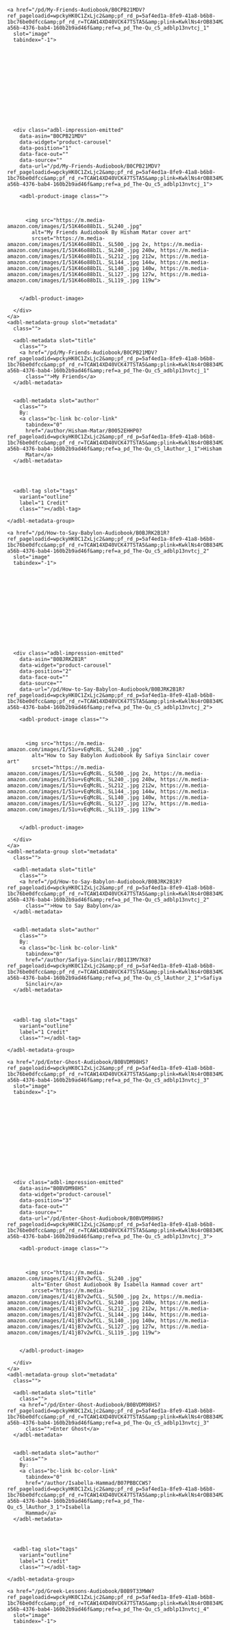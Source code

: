 









<adbl-product-grid-item style="transform: translate3d(0px, 0px, 0px);"
class="">

    <a href="/pd/My-Friends-Audiobook/B0CPB21MDV?ref_pageloadid=wpckyHK0C1ZxLjc2&amp;pf_rd_p=5af4ed1a-8fe9-41a8-b6b8-1bc76be0dfcc&amp;pf_rd_r=TCAW14XD40VCK47TSTA5&amp;plink=KwklNs4rOB834MZ0&amp;pageLoadId=RJkLVrVRtSTJrFBs&amp;creativeId=cbc73d4f-a56b-4376-bab4-160b2b9ad46f&amp;ref=a_pd_The-Qu_c5_adblp13nvtcj_1"
      slot="image"
      tabindex="-1">














      <div class="adbl-impression-emitted"
        data-asin="B0CPB21MDV"
        data-widget="product-carousel"
        data-position="1"
        data-face-out=""
        data-source=""
        data-url="/pd/My-Friends-Audiobook/B0CPB21MDV?ref_pageloadid=wpckyHK0C1ZxLjc2&amp;pf_rd_p=5af4ed1a-8fe9-41a8-b6b8-1bc76be0dfcc&amp;pf_rd_r=TCAW14XD40VCK47TSTA5&amp;plink=KwklNs4rOB834MZ0&amp;pageLoadId=RJkLVrVRtSTJrFBs&amp;creativeId=cbc73d4f-a56b-4376-bab4-160b2b9ad46f&amp;ref=a_pd_The-Qu_c5_adblp13nvtcj_1">

        <adbl-product-image class="">



          <img src="https://m.media-amazon.com/images/I/51K46o88bIL._SL240_.jpg"
            alt="My Friends Audiobook By Hisham Matar cover art"
            srcset="https://m.media-amazon.com/images/I/51K46o88bIL._SL500_.jpg 2x, https://m.media-amazon.com/images/I/51K46o88bIL._SL240_.jpg 240w, https://m.media-amazon.com/images/I/51K46o88bIL._SL212_.jpg 212w, https://m.media-amazon.com/images/I/51K46o88bIL._SL144_.jpg 144w, https://m.media-amazon.com/images/I/51K46o88bIL._SL140_.jpg 140w, https://m.media-amazon.com/images/I/51K46o88bIL._SL127_.jpg 127w, https://m.media-amazon.com/images/I/51K46o88bIL._SL119_.jpg 119w">


        </adbl-product-image>

      </div>
    </a>
    <adbl-metadata-group slot="metadata"
      class="">

      <adbl-metadata slot="title"
        class="">
        <a href="/pd/My-Friends-Audiobook/B0CPB21MDV?ref_pageloadid=wpckyHK0C1ZxLjc2&amp;pf_rd_p=5af4ed1a-8fe9-41a8-b6b8-1bc76be0dfcc&amp;pf_rd_r=TCAW14XD40VCK47TSTA5&amp;plink=KwklNs4rOB834MZ0&amp;pageLoadId=RJkLVrVRtSTJrFBs&amp;creativeId=cbc73d4f-a56b-4376-bab4-160b2b9ad46f&amp;ref=a_pd_The-Qu_c5_adblp13nvtcj_1"
          class="">My Friends</a>
      </adbl-metadata>


      <adbl-metadata slot="author"
        class="">
        By:
        <a class="bc-link bc-color-link"
          tabindex="0"
          href="/author/Hisham-Matar/B0052EHHP0?ref_pageloadid=wpckyHK0C1ZxLjc2&amp;pf_rd_p=5af4ed1a-8fe9-41a8-b6b8-1bc76be0dfcc&amp;pf_rd_r=TCAW14XD40VCK47TSTA5&amp;plink=KwklNs4rOB834MZ0&amp;pageLoadId=RJkLVrVRtSTJrFBs&amp;creativeId=cbc73d4f-a56b-4376-bab4-160b2b9ad46f&amp;ref=a_pd_The-Qu_c5_lAuthor_1_1">Hisham
          Matar</a>
      </adbl-metadata>




      <adbl-tag slot="tags"
        variant="outline"
        label="1 Credit"
        class=""></adbl-tag>

    </adbl-metadata-group>
  </adbl-product-grid-item>


















<adbl-product-grid-item style="transform: translate3d(32px, 0px, 0px);"
class="">

    <a href="/pd/How-to-Say-Babylon-Audiobook/B0BJRK2B1R?ref_pageloadid=wpckyHK0C1ZxLjc2&amp;pf_rd_p=5af4ed1a-8fe9-41a8-b6b8-1bc76be0dfcc&amp;pf_rd_r=TCAW14XD40VCK47TSTA5&amp;plink=KwklNs4rOB834MZ0&amp;pageLoadId=RJkLVrVRtSTJrFBs&amp;creativeId=cbc73d4f-a56b-4376-bab4-160b2b9ad46f&amp;ref=a_pd_The-Qu_c5_adblp13nvtcj_2"
      slot="image"
      tabindex="-1">














      <div class="adbl-impression-emitted"
        data-asin="B0BJRK2B1R"
        data-widget="product-carousel"
        data-position="2"
        data-face-out=""
        data-source=""
        data-url="/pd/How-to-Say-Babylon-Audiobook/B0BJRK2B1R?ref_pageloadid=wpckyHK0C1ZxLjc2&amp;pf_rd_p=5af4ed1a-8fe9-41a8-b6b8-1bc76be0dfcc&amp;pf_rd_r=TCAW14XD40VCK47TSTA5&amp;plink=KwklNs4rOB834MZ0&amp;pageLoadId=RJkLVrVRtSTJrFBs&amp;creativeId=cbc73d4f-a56b-4376-bab4-160b2b9ad46f&amp;ref=a_pd_The-Qu_c5_adblp13nvtcj_2">

        <adbl-product-image class="">



          <img src="https://m.media-amazon.com/images/I/51u+vEqMc8L._SL240_.jpg"
            alt="How to Say Babylon Audiobook By Safiya Sinclair cover art"
            srcset="https://m.media-amazon.com/images/I/51u+vEqMc8L._SL500_.jpg 2x, https://m.media-amazon.com/images/I/51u+vEqMc8L._SL240_.jpg 240w, https://m.media-amazon.com/images/I/51u+vEqMc8L._SL212_.jpg 212w, https://m.media-amazon.com/images/I/51u+vEqMc8L._SL144_.jpg 144w, https://m.media-amazon.com/images/I/51u+vEqMc8L._SL140_.jpg 140w, https://m.media-amazon.com/images/I/51u+vEqMc8L._SL127_.jpg 127w, https://m.media-amazon.com/images/I/51u+vEqMc8L._SL119_.jpg 119w">


        </adbl-product-image>

      </div>
    </a>
    <adbl-metadata-group slot="metadata"
      class="">

      <adbl-metadata slot="title"
        class="">
        <a href="/pd/How-to-Say-Babylon-Audiobook/B0BJRK2B1R?ref_pageloadid=wpckyHK0C1ZxLjc2&amp;pf_rd_p=5af4ed1a-8fe9-41a8-b6b8-1bc76be0dfcc&amp;pf_rd_r=TCAW14XD40VCK47TSTA5&amp;plink=KwklNs4rOB834MZ0&amp;pageLoadId=RJkLVrVRtSTJrFBs&amp;creativeId=cbc73d4f-a56b-4376-bab4-160b2b9ad46f&amp;ref=a_pd_The-Qu_c5_adblp13nvtcj_2"
          class="">How to Say Babylon</a>
      </adbl-metadata>


      <adbl-metadata slot="author"
        class="">
        By:
        <a class="bc-link bc-color-link"
          tabindex="0"
          href="/author/Safiya-Sinclair/B01I3MV7K8?ref_pageloadid=wpckyHK0C1ZxLjc2&amp;pf_rd_p=5af4ed1a-8fe9-41a8-b6b8-1bc76be0dfcc&amp;pf_rd_r=TCAW14XD40VCK47TSTA5&amp;plink=KwklNs4rOB834MZ0&amp;pageLoadId=RJkLVrVRtSTJrFBs&amp;creativeId=cbc73d4f-a56b-4376-bab4-160b2b9ad46f&amp;ref=a_pd_The-Qu_c5_lAuthor_2_1">Safiya
          Sinclair</a>
      </adbl-metadata>




      <adbl-tag slot="tags"
        variant="outline"
        label="1 Credit"
        class=""></adbl-tag>

    </adbl-metadata-group>
  </adbl-product-grid-item>


















<adbl-product-grid-item style="transform: translate3d(64px, 0px, 0px);"
class="">

    <a href="/pd/Enter-Ghost-Audiobook/B0BVDM98HS?ref_pageloadid=wpckyHK0C1ZxLjc2&amp;pf_rd_p=5af4ed1a-8fe9-41a8-b6b8-1bc76be0dfcc&amp;pf_rd_r=TCAW14XD40VCK47TSTA5&amp;plink=KwklNs4rOB834MZ0&amp;pageLoadId=RJkLVrVRtSTJrFBs&amp;creativeId=cbc73d4f-a56b-4376-bab4-160b2b9ad46f&amp;ref=a_pd_The-Qu_c5_adblp13nvtcj_3"
      slot="image"
      tabindex="-1">














      <div class="adbl-impression-emitted"
        data-asin="B0BVDM98HS"
        data-widget="product-carousel"
        data-position="3"
        data-face-out=""
        data-source=""
        data-url="/pd/Enter-Ghost-Audiobook/B0BVDM98HS?ref_pageloadid=wpckyHK0C1ZxLjc2&amp;pf_rd_p=5af4ed1a-8fe9-41a8-b6b8-1bc76be0dfcc&amp;pf_rd_r=TCAW14XD40VCK47TSTA5&amp;plink=KwklNs4rOB834MZ0&amp;pageLoadId=RJkLVrVRtSTJrFBs&amp;creativeId=cbc73d4f-a56b-4376-bab4-160b2b9ad46f&amp;ref=a_pd_The-Qu_c5_adblp13nvtcj_3">

        <adbl-product-image class="">



          <img src="https://m.media-amazon.com/images/I/41jB7v2wfCL._SL240_.jpg"
            alt="Enter Ghost Audiobook By Isabella Hammad cover art"
            srcset="https://m.media-amazon.com/images/I/41jB7v2wfCL._SL500_.jpg 2x, https://m.media-amazon.com/images/I/41jB7v2wfCL._SL240_.jpg 240w, https://m.media-amazon.com/images/I/41jB7v2wfCL._SL212_.jpg 212w, https://m.media-amazon.com/images/I/41jB7v2wfCL._SL144_.jpg 144w, https://m.media-amazon.com/images/I/41jB7v2wfCL._SL140_.jpg 140w, https://m.media-amazon.com/images/I/41jB7v2wfCL._SL127_.jpg 127w, https://m.media-amazon.com/images/I/41jB7v2wfCL._SL119_.jpg 119w">


        </adbl-product-image>

      </div>
    </a>
    <adbl-metadata-group slot="metadata"
      class="">

      <adbl-metadata slot="title"
        class="">
        <a href="/pd/Enter-Ghost-Audiobook/B0BVDM98HS?ref_pageloadid=wpckyHK0C1ZxLjc2&amp;pf_rd_p=5af4ed1a-8fe9-41a8-b6b8-1bc76be0dfcc&amp;pf_rd_r=TCAW14XD40VCK47TSTA5&amp;plink=KwklNs4rOB834MZ0&amp;pageLoadId=RJkLVrVRtSTJrFBs&amp;creativeId=cbc73d4f-a56b-4376-bab4-160b2b9ad46f&amp;ref=a_pd_The-Qu_c5_adblp13nvtcj_3"
          class="">Enter Ghost</a>
      </adbl-metadata>


      <adbl-metadata slot="author"
        class="">
        By:
        <a class="bc-link bc-color-link"
          tabindex="0"
          href="/author/Isabella-Hammad/B07PBBCCWS?ref_pageloadid=wpckyHK0C1ZxLjc2&amp;pf_rd_p=5af4ed1a-8fe9-41a8-b6b8-1bc76be0dfcc&amp;pf_rd_r=TCAW14XD40VCK47TSTA5&amp;plink=KwklNs4rOB834MZ0&amp;pageLoadId=RJkLVrVRtSTJrFBs&amp;creativeId=cbc73d4f-a56b-4376-bab4-160b2b9ad46f&amp;ref=a_pd_The-Qu_c5_lAuthor_3_1">Isabella
          Hammad</a>
      </adbl-metadata>




      <adbl-tag slot="tags"
        variant="outline"
        label="1 Credit"
        class=""></adbl-tag>

    </adbl-metadata-group>
  </adbl-product-grid-item>


















<adbl-product-grid-item style="transform: translate3d(96px, 0px, 0px);"
class="">

    <a href="/pd/Greek-Lessons-Audiobook/B0B9T33MWW?ref_pageloadid=wpckyHK0C1ZxLjc2&amp;pf_rd_p=5af4ed1a-8fe9-41a8-b6b8-1bc76be0dfcc&amp;pf_rd_r=TCAW14XD40VCK47TSTA5&amp;plink=KwklNs4rOB834MZ0&amp;pageLoadId=RJkLVrVRtSTJrFBs&amp;creativeId=cbc73d4f-a56b-4376-bab4-160b2b9ad46f&amp;ref=a_pd_The-Qu_c5_adblp13nvtcj_4"
      slot="image"
      tabindex="-1">














      <div class="adbl-impression-emitted"
        data-asin="B0B9T33MWW"
        data-widget="product-carousel"
        data-position="4"
        data-face-out=""
        data-source=""
        data-url="/pd/Greek-Lessons-Audiobook/B0B9T33MWW?ref_pageloadid=wpckyHK0C1ZxLjc2&amp;pf_rd_p=5af4ed1a-8fe9-41a8-b6b8-1bc76be0dfcc&amp;pf_rd_r=TCAW14XD40VCK47TSTA5&amp;plink=KwklNs4rOB834MZ0&amp;pageLoadId=RJkLVrVRtSTJrFBs&amp;creativeId=cbc73d4f-a56b-4376-bab4-160b2b9ad46f&amp;ref=a_pd_The-Qu_c5_adblp13nvtcj_4">

        <adbl-product-image class="">



          <img src="https://m.media-amazon.com/images/I/41fuKbWJcKL._SL240_.jpg"
            alt="Greek Lessons Audiobook By Han Kang, Deborah Smith - translator, Emily Yae Won - translator cover art"
            srcset="https://m.media-amazon.com/images/I/41fuKbWJcKL._SL500_.jpg 2x, https://m.media-amazon.com/images/I/41fuKbWJcKL._SL240_.jpg 240w, https://m.media-amazon.com/images/I/41fuKbWJcKL._SL212_.jpg 212w, https://m.media-amazon.com/images/I/41fuKbWJcKL._SL144_.jpg 144w, https://m.media-amazon.com/images/I/41fuKbWJcKL._SL140_.jpg 140w, https://m.media-amazon.com/images/I/41fuKbWJcKL._SL127_.jpg 127w, https://m.media-amazon.com/images/I/41fuKbWJcKL._SL119_.jpg 119w">


        </adbl-product-image>

      </div>
    </a>
    <adbl-metadata-group slot="metadata"
      class="">

      <adbl-metadata slot="title"
        class="">
        <a href="/pd/Greek-Lessons-Audiobook/B0B9T33MWW?ref_pageloadid=wpckyHK0C1ZxLjc2&amp;pf_rd_p=5af4ed1a-8fe9-41a8-b6b8-1bc76be0dfcc&amp;pf_rd_r=TCAW14XD40VCK47TSTA5&amp;plink=KwklNs4rOB834MZ0&amp;pageLoadId=RJkLVrVRtSTJrFBs&amp;creativeId=cbc73d4f-a56b-4376-bab4-160b2b9ad46f&amp;ref=a_pd_The-Qu_c5_adblp13nvtcj_4"
          class="">Greek Lessons</a>
      </adbl-metadata>


      <adbl-metadata slot="author"
        class="">
        By:
        <a class="bc-link bc-color-link"
          tabindex="0"
          href="/author/Han-Kang/B00JOV97C8?ref_pageloadid=wpckyHK0C1ZxLjc2&amp;pf_rd_p=5af4ed1a-8fe9-41a8-b6b8-1bc76be0dfcc&amp;pf_rd_r=TCAW14XD40VCK47TSTA5&amp;plink=KwklNs4rOB834MZ0&amp;pageLoadId=RJkLVrVRtSTJrFBs&amp;creativeId=cbc73d4f-a56b-4376-bab4-160b2b9ad46f&amp;ref=a_pd_The-Qu_c5_lAuthor_4_1">Han
          Kang</a>, and others
      </adbl-metadata>




      <adbl-tag slot="tags"
        variant="outline"
        label="1 Credit"
        class=""></adbl-tag>

    </adbl-metadata-group>
  </adbl-product-grid-item>


















<adbl-product-grid-item style="transform: translate3d(128px, 0px, 0px);"
class="">

    <a href="/pd/Blackouts-Audiobook/B0BVKWH3BX?ref_pageloadid=wpckyHK0C1ZxLjc2&amp;pf_rd_p=5af4ed1a-8fe9-41a8-b6b8-1bc76be0dfcc&amp;pf_rd_r=TCAW14XD40VCK47TSTA5&amp;plink=KwklNs4rOB834MZ0&amp;pageLoadId=RJkLVrVRtSTJrFBs&amp;creativeId=cbc73d4f-a56b-4376-bab4-160b2b9ad46f&amp;ref=a_pd_The-Qu_c5_adblp13nvtcj_5"
      slot="image"
      tabindex="-1">














      <div class="adbl-impression-emitted"
        data-asin="B0BVKWH3BX"
        data-widget="product-carousel"
        data-position="5"
        data-face-out=""
        data-source=""
        data-url="/pd/Blackouts-Audiobook/B0BVKWH3BX?ref_pageloadid=wpckyHK0C1ZxLjc2&amp;pf_rd_p=5af4ed1a-8fe9-41a8-b6b8-1bc76be0dfcc&amp;pf_rd_r=TCAW14XD40VCK47TSTA5&amp;plink=KwklNs4rOB834MZ0&amp;pageLoadId=RJkLVrVRtSTJrFBs&amp;creativeId=cbc73d4f-a56b-4376-bab4-160b2b9ad46f&amp;ref=a_pd_The-Qu_c5_adblp13nvtcj_5">

        <adbl-product-image class="">



          <img src="https://m.media-amazon.com/images/I/314LyQF9iOL._SL240_.jpg"
            alt="Blackouts Audiobook By Justin Torres cover art"
            srcset="https://m.media-amazon.com/images/I/314LyQF9iOL._SL500_.jpg 2x, https://m.media-amazon.com/images/I/314LyQF9iOL._SL240_.jpg 240w, https://m.media-amazon.com/images/I/314LyQF9iOL._SL212_.jpg 212w, https://m.media-amazon.com/images/I/314LyQF9iOL._SL144_.jpg 144w, https://m.media-amazon.com/images/I/314LyQF9iOL._SL140_.jpg 140w, https://m.media-amazon.com/images/I/314LyQF9iOL._SL127_.jpg 127w, https://m.media-amazon.com/images/I/314LyQF9iOL._SL119_.jpg 119w">


        </adbl-product-image>

      </div>
    </a>
    <adbl-metadata-group slot="metadata"
      class="">

      <adbl-metadata slot="title">
        <a href="/pd/Blackouts-Audiobook/B0BVKWH3BX?ref_pageloadid=wpckyHK0C1ZxLjc2&amp;pf_rd_p=5af4ed1a-8fe9-41a8-b6b8-1bc76be0dfcc&amp;pf_rd_r=TCAW14XD40VCK47TSTA5&amp;plink=KwklNs4rOB834MZ0&amp;pageLoadId=RJkLVrVRtSTJrFBs&amp;creativeId=cbc73d4f-a56b-4376-bab4-160b2b9ad46f&amp;ref=a_pd_The-Qu_c5_adblp13nvtcj_5"
          class="">Blackouts</a>
      </adbl-metadata>


      <adbl-metadata slot="author"
        class="">
        By:
        <a class="bc-link bc-color-link"
          tabindex="0"
          href="/author/Justin-Torres/B004SWIOXG?ref_pageloadid=wpckyHK0C1ZxLjc2&amp;pf_rd_p=5af4ed1a-8fe9-41a8-b6b8-1bc76be0dfcc&amp;pf_rd_r=TCAW14XD40VCK47TSTA5&amp;plink=KwklNs4rOB834MZ0&amp;pageLoadId=RJkLVrVRtSTJrFBs&amp;creativeId=cbc73d4f-a56b-4376-bab4-160b2b9ad46f&amp;ref=a_pd_The-Qu_c5_lAuthor_5_1">Justin
          Torres</a>
      </adbl-metadata>




      <adbl-tag slot="tags"
        variant="outline"
        label="1 Credit"
        class=""></adbl-tag>

    </adbl-metadata-group>
  </adbl-product-grid-item>


















<adbl-product-grid-item style="transform: translate3d(160px, 0px, 0px);"
class="">

    <a href="/pd/The-Best-Short-Stories-2023-Audiobook/B0BWSKNWXM?ref_pageloadid=wpckyHK0C1ZxLjc2&amp;pf_rd_p=5af4ed1a-8fe9-41a8-b6b8-1bc76be0dfcc&amp;pf_rd_r=TCAW14XD40VCK47TSTA5&amp;plink=KwklNs4rOB834MZ0&amp;pageLoadId=RJkLVrVRtSTJrFBs&amp;creativeId=cbc73d4f-a56b-4376-bab4-160b2b9ad46f&amp;ref=a_pd_The-Qu_c5_adblp13nvtcj_6"
      slot="image"
      tabindex="-1">














      <div class="adbl-impression-emitted"
        data-asin="B0BWSKNWXM"
        data-widget="product-carousel"
        data-position="6"
        data-face-out=""
        data-source=""
        data-url="/pd/The-Best-Short-Stories-2023-Audiobook/B0BWSKNWXM?ref_pageloadid=wpckyHK0C1ZxLjc2&amp;pf_rd_p=5af4ed1a-8fe9-41a8-b6b8-1bc76be0dfcc&amp;pf_rd_r=TCAW14XD40VCK47TSTA5&amp;plink=KwklNs4rOB834MZ0&amp;pageLoadId=RJkLVrVRtSTJrFBs&amp;creativeId=cbc73d4f-a56b-4376-bab4-160b2b9ad46f&amp;ref=a_pd_The-Qu_c5_adblp13nvtcj_6">

        <adbl-product-image class="">



          <img src="https://m.media-amazon.com/images/I/410ZRVGs1rL._SL240_.jpg"
            alt="The Best Short Stories 2023 Audiobook By Lauren Groff - editor, Jenny Minton Quigley - editor cover art"
            srcset="https://m.media-amazon.com/images/I/410ZRVGs1rL._SL500_.jpg 2x, https://m.media-amazon.com/images/I/410ZRVGs1rL._SL240_.jpg 240w, https://m.media-amazon.com/images/I/410ZRVGs1rL._SL212_.jpg 212w, https://m.media-amazon.com/images/I/410ZRVGs1rL._SL144_.jpg 144w, https://m.media-amazon.com/images/I/410ZRVGs1rL._SL140_.jpg 140w, https://m.media-amazon.com/images/I/410ZRVGs1rL._SL127_.jpg 127w, https://m.media-amazon.com/images/I/410ZRVGs1rL._SL119_.jpg 119w">


        </adbl-product-image>

      </div>
    </a>
    <adbl-metadata-group slot="metadata">

      <adbl-metadata slot="title"
        class="">
        <a href="/pd/The-Best-Short-Stories-2023-Audiobook/B0BWSKNWXM?ref_pageloadid=wpckyHK0C1ZxLjc2&amp;pf_rd_p=5af4ed1a-8fe9-41a8-b6b8-1bc76be0dfcc&amp;pf_rd_r=TCAW14XD40VCK47TSTA5&amp;plink=KwklNs4rOB834MZ0&amp;pageLoadId=RJkLVrVRtSTJrFBs&amp;creativeId=cbc73d4f-a56b-4376-bab4-160b2b9ad46f&amp;ref=a_pd_The-Qu_c5_adblp13nvtcj_6"
          class="">The Best Short Stories 2023</a>
      </adbl-metadata>


      <adbl-metadata slot="author"
        class="">
        By:
        <a class="bc-link
    
    
    bc-color-link"
          tabindex="0"
          href="/author/Lauren-Groff-editor/B001JS4QVG?ref_pageloadid=wpckyHK0C1ZxLjc2&amp;pf_rd_p=5af4ed1a-8fe9-41a8-b6b8-1bc76be0dfcc&amp;pf_rd_r=TCAW14XD40VCK47TSTA5&amp;plink=KwklNs4rOB834MZ0&amp;pageLoadId=RJkLVrVRtSTJrFBs&amp;creativeId=cbc73d4f-a56b-4376-bab4-160b2b9ad46f&amp;ref=a_pd_The-Qu_c5_lAuthor_6_1">Lauren
          Groff - editor</a>, and others
      </adbl-metadata>




      <adbl-tag slot="tags"
        variant="outline"
        label="1 Credit"
        class=""></adbl-tag>

    </adbl-metadata-group>
  </adbl-product-grid-item>


















  <adbl-product-grid-item style="transform: translate3d(192px, 0px, 0px);">

    <a href="/pd/Hello-Darkness-My-Old-Friend-Audiobook/B08K3KG7H8?ref_pageloadid=wpckyHK0C1ZxLjc2&amp;pf_rd_p=5af4ed1a-8fe9-41a8-b6b8-1bc76be0dfcc&amp;pf_rd_r=TCAW14XD40VCK47TSTA5&amp;plink=KwklNs4rOB834MZ0&amp;pageLoadId=RJkLVrVRtSTJrFBs&amp;creativeId=cbc73d4f-a56b-4376-bab4-160b2b9ad46f&amp;ref=a_pd_The-Qu_c5_adblp13nvtcj_7"
      slot="image"
      tabindex="-1">














      <div class="adbl-asin-impression "
        data-asin="B08K3KG7H8"
        data-widget="product-carousel"
        data-position="7"
        data-face-out=""
        data-source=""
        data-url="/pd/Hello-Darkness-My-Old-Friend-Audiobook/B08K3KG7H8?ref_pageloadid=wpckyHK0C1ZxLjc2&amp;pf_rd_p=5af4ed1a-8fe9-41a8-b6b8-1bc76be0dfcc&amp;pf_rd_r=TCAW14XD40VCK47TSTA5&amp;plink=KwklNs4rOB834MZ0&amp;pageLoadId=RJkLVrVRtSTJrFBs&amp;creativeId=cbc73d4f-a56b-4376-bab4-160b2b9ad46f&amp;ref=a_pd_The-Qu_c5_adblp13nvtcj_7">

        <adbl-product-image>



          <img src="https://m.media-amazon.com/images/I/51G4S-nmfjL._SL240_.jpg"
            alt="Hello Darkness, My Old Friend Audiobook By Sanford D. Greenberg, Art Garfunkel - introduction cover art"
            srcset="https://m.media-amazon.com/images/I/51G4S-nmfjL._SL500_.jpg 2x, https://m.media-amazon.com/images/I/51G4S-nmfjL._SL240_.jpg 240w, https://m.media-amazon.com/images/I/51G4S-nmfjL._SL212_.jpg 212w, https://m.media-amazon.com/images/I/51G4S-nmfjL._SL144_.jpg 144w, https://m.media-amazon.com/images/I/51G4S-nmfjL._SL140_.jpg 140w, https://m.media-amazon.com/images/I/51G4S-nmfjL._SL127_.jpg 127w, https://m.media-amazon.com/images/I/51G4S-nmfjL._SL119_.jpg 119w">


        </adbl-product-image>

      </div>
    </a>
    <adbl-metadata-group slot="metadata">

      <adbl-metadata slot="title">
        <a
          href="/pd/Hello-Darkness-My-Old-Friend-Audiobook/B08K3KG7H8?ref_pageloadid=wpckyHK0C1ZxLjc2&amp;pf_rd_p=5af4ed1a-8fe9-41a8-b6b8-1bc76be0dfcc&amp;pf_rd_r=TCAW14XD40VCK47TSTA5&amp;plink=KwklNs4rOB834MZ0&amp;pageLoadId=RJkLVrVRtSTJrFBs&amp;creativeId=cbc73d4f-a56b-4376-bab4-160b2b9ad46f&amp;ref=a_pd_The-Qu_c5_adblp13nvtcj_7">Hello
          Darkness, My Old Friend</a>
      </adbl-metadata>


      <adbl-metadata slot="author">
        By:
        <a class="bc-link
    
    
    bc-color-link"
          tabindex="0"
          href="/author/Sanford-D-Greenberg/B0848N7VQP?ref_pageloadid=wpckyHK0C1ZxLjc2&amp;pf_rd_p=5af4ed1a-8fe9-41a8-b6b8-1bc76be0dfcc&amp;pf_rd_r=TCAW14XD40VCK47TSTA5&amp;plink=KwklNs4rOB834MZ0&amp;pageLoadId=RJkLVrVRtSTJrFBs&amp;creativeId=cbc73d4f-a56b-4376-bab4-160b2b9ad46f&amp;ref=a_pd_The-Qu_c5_lAuthor_7_1">Sanford
          D. Greenberg</a>, and others
      </adbl-metadata>




      <adbl-tag slot="tags"
        variant="outline"
        label="1 Credit"></adbl-tag>

    </adbl-metadata-group>
  </adbl-product-grid-item>


















  <adbl-product-grid-item style="transform: translate3d(224px, 0px, 0px);">

    <a href="/pd/The-Best-American-Short-Stories-2023-Audiobook/B0BT3TGCTT?ref_pageloadid=wpckyHK0C1ZxLjc2&amp;pf_rd_p=5af4ed1a-8fe9-41a8-b6b8-1bc76be0dfcc&amp;pf_rd_r=TCAW14XD40VCK47TSTA5&amp;plink=KwklNs4rOB834MZ0&amp;pageLoadId=RJkLVrVRtSTJrFBs&amp;creativeId=cbc73d4f-a56b-4376-bab4-160b2b9ad46f&amp;ref=a_pd_The-Qu_c5_adblp13nvtcj_8"
      slot="image"
      tabindex="-1">














      <div class="adbl-asin-impression "
        data-asin="B0BT3TGCTT"
        data-widget="product-carousel"
        data-position="8"
        data-face-out=""
        data-source=""
        data-url="/pd/The-Best-American-Short-Stories-2023-Audiobook/B0BT3TGCTT?ref_pageloadid=wpckyHK0C1ZxLjc2&amp;pf_rd_p=5af4ed1a-8fe9-41a8-b6b8-1bc76be0dfcc&amp;pf_rd_r=TCAW14XD40VCK47TSTA5&amp;plink=KwklNs4rOB834MZ0&amp;pageLoadId=RJkLVrVRtSTJrFBs&amp;creativeId=cbc73d4f-a56b-4376-bab4-160b2b9ad46f&amp;ref=a_pd_The-Qu_c5_adblp13nvtcj_8">

        <adbl-product-image>



          <img src="https://m.media-amazon.com/images/I/51Uz+Cw54cL._SL240_.jpg"
            alt="The Best American Short Stories 2023 Audiobook By Min Jin Lee, Heidi Pitlor cover art"
            srcset="https://m.media-amazon.com/images/I/51Uz+Cw54cL._SL500_.jpg 2x, https://m.media-amazon.com/images/I/51Uz+Cw54cL._SL240_.jpg 240w, https://m.media-amazon.com/images/I/51Uz+Cw54cL._SL212_.jpg 212w, https://m.media-amazon.com/images/I/51Uz+Cw54cL._SL144_.jpg 144w, https://m.media-amazon.com/images/I/51Uz+Cw54cL._SL140_.jpg 140w, https://m.media-amazon.com/images/I/51Uz+Cw54cL._SL127_.jpg 127w, https://m.media-amazon.com/images/I/51Uz+Cw54cL._SL119_.jpg 119w">


        </adbl-product-image>

      </div>
    </a>
    <adbl-metadata-group slot="metadata">

      <adbl-metadata slot="title">
        <a
          href="/pd/The-Best-American-Short-Stories-2023-Audiobook/B0BT3TGCTT?ref_pageloadid=wpckyHK0C1ZxLjc2&amp;pf_rd_p=5af4ed1a-8fe9-41a8-b6b8-1bc76be0dfcc&amp;pf_rd_r=TCAW14XD40VCK47TSTA5&amp;plink=KwklNs4rOB834MZ0&amp;pageLoadId=RJkLVrVRtSTJrFBs&amp;creativeId=cbc73d4f-a56b-4376-bab4-160b2b9ad46f&amp;ref=a_pd_The-Qu_c5_adblp13nvtcj_8">The
          Best American Short Stories 2023</a>
      </adbl-metadata>


      <adbl-metadata slot="author">
        By:
        <a class="bc-link
    
    
    bc-color-link"
          tabindex="0"
          href="/author/Min-Jin-Lee/B001IGO32G?ref_pageloadid=wpckyHK0C1ZxLjc2&amp;pf_rd_p=5af4ed1a-8fe9-41a8-b6b8-1bc76be0dfcc&amp;pf_rd_r=TCAW14XD40VCK47TSTA5&amp;plink=KwklNs4rOB834MZ0&amp;pageLoadId=RJkLVrVRtSTJrFBs&amp;creativeId=cbc73d4f-a56b-4376-bab4-160b2b9ad46f&amp;ref=a_pd_The-Qu_c5_lAuthor_8_1">Min
          Jin Lee</a>, and others
      </adbl-metadata>




      <adbl-tag slot="tags"
        variant="outline"
        label="1 Credit"></adbl-tag>

    </adbl-metadata-group>
  </adbl-product-grid-item>


















  <adbl-product-grid-item style="transform: translate3d(256px, 0px, 0px);">

    <a href="/pd/The-Best-American-Essays-2024-Audiobook/B0CT5Z6DCD?ref_pageloadid=wpckyHK0C1ZxLjc2&amp;pf_rd_p=5af4ed1a-8fe9-41a8-b6b8-1bc76be0dfcc&amp;pf_rd_r=TCAW14XD40VCK47TSTA5&amp;plink=KwklNs4rOB834MZ0&amp;pageLoadId=RJkLVrVRtSTJrFBs&amp;creativeId=cbc73d4f-a56b-4376-bab4-160b2b9ad46f&amp;ref=a_pd_The-Qu_c5_adblp13nvtcj_9"
      slot="image"
      tabindex="-1">














      <div class="adbl-asin-impression "
        data-asin="B0CT5Z6DCD"
        data-widget="product-carousel"
        data-position="9"
        data-face-out=""
        data-source=""
        data-url="/pd/The-Best-American-Essays-2024-Audiobook/B0CT5Z6DCD?ref_pageloadid=wpckyHK0C1ZxLjc2&amp;pf_rd_p=5af4ed1a-8fe9-41a8-b6b8-1bc76be0dfcc&amp;pf_rd_r=TCAW14XD40VCK47TSTA5&amp;plink=KwklNs4rOB834MZ0&amp;pageLoadId=RJkLVrVRtSTJrFBs&amp;creativeId=cbc73d4f-a56b-4376-bab4-160b2b9ad46f&amp;ref=a_pd_The-Qu_c5_adblp13nvtcj_9">

        <adbl-product-image>



          <img src="https://m.media-amazon.com/images/I/515R0OVTGIL._SL240_.jpg"
            alt="The Best American Essays 2024 Audiobook By Wesley Morris, Kim Dana Kupperman cover art"
            srcset="https://m.media-amazon.com/images/I/515R0OVTGIL._SL500_.jpg 2x, https://m.media-amazon.com/images/I/515R0OVTGIL._SL240_.jpg 240w, https://m.media-amazon.com/images/I/515R0OVTGIL._SL212_.jpg 212w, https://m.media-amazon.com/images/I/515R0OVTGIL._SL144_.jpg 144w, https://m.media-amazon.com/images/I/515R0OVTGIL._SL140_.jpg 140w, https://m.media-amazon.com/images/I/515R0OVTGIL._SL127_.jpg 127w, https://m.media-amazon.com/images/I/515R0OVTGIL._SL119_.jpg 119w">


        </adbl-product-image>

      </div>
    </a>
    <adbl-metadata-group slot="metadata">

      <adbl-metadata slot="title">
        <a
          href="/pd/The-Best-American-Essays-2024-Audiobook/B0CT5Z6DCD?ref_pageloadid=wpckyHK0C1ZxLjc2&amp;pf_rd_p=5af4ed1a-8fe9-41a8-b6b8-1bc76be0dfcc&amp;pf_rd_r=TCAW14XD40VCK47TSTA5&amp;plink=KwklNs4rOB834MZ0&amp;pageLoadId=RJkLVrVRtSTJrFBs&amp;creativeId=cbc73d4f-a56b-4376-bab4-160b2b9ad46f&amp;ref=a_pd_The-Qu_c5_adblp13nvtcj_9">The
          Best American Essays 2024</a>
      </adbl-metadata>


      <adbl-metadata slot="author">
        By:
        <a class="bc-link
    
    
    bc-color-link"
          tabindex="0"
          href="/search?searchAuthor=Wesley+Morris&amp;ref_pageloadid=wpckyHK0C1ZxLjc2&amp;pf_rd_p=5af4ed1a-8fe9-41a8-b6b8-1bc76be0dfcc&amp;pf_rd_r=TCAW14XD40VCK47TSTA5&amp;plink=KwklNs4rOB834MZ0&amp;pageLoadId=RJkLVrVRtSTJrFBs&amp;creativeId=cbc73d4f-a56b-4376-bab4-160b2b9ad46f&amp;ref=a_pd_The-Qu_c5_lAuthor_9_1">Wesley
          Morris</a>, and others
      </adbl-metadata>




      <adbl-tag slot="tags"
        variant="outline"
        label="1 Credit"></adbl-tag>

    </adbl-metadata-group>
  </adbl-product-grid-item>


















  <adbl-product-grid-item style="transform: translate3d(288px, 0px, 0px);">

    <a href="/pd/Open-City-Audiobook/0593215826?ref_pageloadid=wpckyHK0C1ZxLjc2&amp;pf_rd_p=5af4ed1a-8fe9-41a8-b6b8-1bc76be0dfcc&amp;pf_rd_r=TCAW14XD40VCK47TSTA5&amp;plink=KwklNs4rOB834MZ0&amp;pageLoadId=RJkLVrVRtSTJrFBs&amp;creativeId=cbc73d4f-a56b-4376-bab4-160b2b9ad46f&amp;ref=a_pd_The-Qu_c5_adblp13nvtcj_10"
      slot="image"
      tabindex="-1">














      <div class="adbl-asin-impression "
        data-asin="0593215826"
        data-widget="product-carousel"
        data-position="10"
        data-face-out=""
        data-source=""
        data-url="/pd/Open-City-Audiobook/0593215826?ref_pageloadid=wpckyHK0C1ZxLjc2&amp;pf_rd_p=5af4ed1a-8fe9-41a8-b6b8-1bc76be0dfcc&amp;pf_rd_r=TCAW14XD40VCK47TSTA5&amp;plink=KwklNs4rOB834MZ0&amp;pageLoadId=RJkLVrVRtSTJrFBs&amp;creativeId=cbc73d4f-a56b-4376-bab4-160b2b9ad46f&amp;ref=a_pd_The-Qu_c5_adblp13nvtcj_10">

        <adbl-product-image>



          <img src="https://m.media-amazon.com/images/I/41ZvX+i6VSL._SL240_.jpg"
            alt="Open City Audiobook By Teju Cole cover art"
            srcset="https://m.media-amazon.com/images/I/41ZvX+i6VSL._SL500_.jpg 2x, https://m.media-amazon.com/images/I/41ZvX+i6VSL._SL240_.jpg 240w, https://m.media-amazon.com/images/I/41ZvX+i6VSL._SL212_.jpg 212w, https://m.media-amazon.com/images/I/41ZvX+i6VSL._SL144_.jpg 144w, https://m.media-amazon.com/images/I/41ZvX+i6VSL._SL140_.jpg 140w, https://m.media-amazon.com/images/I/41ZvX+i6VSL._SL127_.jpg 127w, https://m.media-amazon.com/images/I/41ZvX+i6VSL._SL119_.jpg 119w">


        </adbl-product-image>

      </div>
    </a>
    <adbl-metadata-group slot="metadata">

      <adbl-metadata slot="title">
        <a
          href="/pd/Open-City-Audiobook/0593215826?ref_pageloadid=wpckyHK0C1ZxLjc2&amp;pf_rd_p=5af4ed1a-8fe9-41a8-b6b8-1bc76be0dfcc&amp;pf_rd_r=TCAW14XD40VCK47TSTA5&amp;plink=KwklNs4rOB834MZ0&amp;pageLoadId=RJkLVrVRtSTJrFBs&amp;creativeId=cbc73d4f-a56b-4376-bab4-160b2b9ad46f&amp;ref=a_pd_The-Qu_c5_adblp13nvtcj_10">Open
          City</a>
      </adbl-metadata>


      <adbl-metadata slot="author">
        By:
        <a class="bc-link
    
    
    bc-color-link"
          tabindex="0"
          href="/author/Teju-Cole/B004VIHKQO?ref_pageloadid=wpckyHK0C1ZxLjc2&amp;pf_rd_p=5af4ed1a-8fe9-41a8-b6b8-1bc76be0dfcc&amp;pf_rd_r=TCAW14XD40VCK47TSTA5&amp;plink=KwklNs4rOB834MZ0&amp;pageLoadId=RJkLVrVRtSTJrFBs&amp;creativeId=cbc73d4f-a56b-4376-bab4-160b2b9ad46f&amp;ref=a_pd_The-Qu_c5_lAuthor_10_1">Teju
          Cole</a>
      </adbl-metadata>




      <adbl-tag slot="tags"
        variant="outline"
        label="1 Credit"></adbl-tag>

    </adbl-metadata-group>
  </adbl-product-grid-item>


















  <adbl-product-grid-item style="transform: translate3d(320px, 0px, 0px);">

    <a href="/pd/Secret-Daughter-Audiobook/1666118044?ref_pageloadid=wpckyHK0C1ZxLjc2&amp;pf_rd_p=5af4ed1a-8fe9-41a8-b6b8-1bc76be0dfcc&amp;pf_rd_r=TCAW14XD40VCK47TSTA5&amp;plink=KwklNs4rOB834MZ0&amp;pageLoadId=RJkLVrVRtSTJrFBs&amp;creativeId=cbc73d4f-a56b-4376-bab4-160b2b9ad46f&amp;ref=a_pd_The-Qu_c5_adblp13nvtcj_11"
      slot="image"
      tabindex="-1">














      <div class="adbl-asin-impression "
        data-asin="1666118044"
        data-widget="product-carousel"
        data-position="11"
        data-face-out=""
        data-source=""
        data-url="/pd/Secret-Daughter-Audiobook/1666118044?ref_pageloadid=wpckyHK0C1ZxLjc2&amp;pf_rd_p=5af4ed1a-8fe9-41a8-b6b8-1bc76be0dfcc&amp;pf_rd_r=TCAW14XD40VCK47TSTA5&amp;plink=KwklNs4rOB834MZ0&amp;pageLoadId=RJkLVrVRtSTJrFBs&amp;creativeId=cbc73d4f-a56b-4376-bab4-160b2b9ad46f&amp;ref=a_pd_The-Qu_c5_adblp13nvtcj_11">

        <adbl-product-image>



          <img src="https://m.media-amazon.com/images/I/51K4UtFN9ZS._SL240_.jpg"
            alt="Secret Daughter Audiobook By June Cross cover art"
            srcset="https://m.media-amazon.com/images/I/51K4UtFN9ZS._SL500_.jpg 2x, https://m.media-amazon.com/images/I/51K4UtFN9ZS._SL240_.jpg 240w, https://m.media-amazon.com/images/I/51K4UtFN9ZS._SL212_.jpg 212w, https://m.media-amazon.com/images/I/51K4UtFN9ZS._SL144_.jpg 144w, https://m.media-amazon.com/images/I/51K4UtFN9ZS._SL140_.jpg 140w, https://m.media-amazon.com/images/I/51K4UtFN9ZS._SL127_.jpg 127w, https://m.media-amazon.com/images/I/51K4UtFN9ZS._SL119_.jpg 119w">


        </adbl-product-image>

      </div>
    </a>
    <adbl-metadata-group slot="metadata">

      <adbl-metadata slot="title">
        <a
          href="/pd/Secret-Daughter-Audiobook/1666118044?ref_pageloadid=wpckyHK0C1ZxLjc2&amp;pf_rd_p=5af4ed1a-8fe9-41a8-b6b8-1bc76be0dfcc&amp;pf_rd_r=TCAW14XD40VCK47TSTA5&amp;plink=KwklNs4rOB834MZ0&amp;pageLoadId=RJkLVrVRtSTJrFBs&amp;creativeId=cbc73d4f-a56b-4376-bab4-160b2b9ad46f&amp;ref=a_pd_The-Qu_c5_adblp13nvtcj_11">Secret
          Daughter</a>
      </adbl-metadata>


      <adbl-metadata slot="author">
        By:
        <a class="bc-link
    
    
    bc-color-link"
          tabindex="0"
          href="/author/June-Cross/B001ITX7XO?ref_pageloadid=wpckyHK0C1ZxLjc2&amp;pf_rd_p=5af4ed1a-8fe9-41a8-b6b8-1bc76be0dfcc&amp;pf_rd_r=TCAW14XD40VCK47TSTA5&amp;plink=KwklNs4rOB834MZ0&amp;pageLoadId=RJkLVrVRtSTJrFBs&amp;creativeId=cbc73d4f-a56b-4376-bab4-160b2b9ad46f&amp;ref=a_pd_The-Qu_c5_lAuthor_11_1">June
          Cross</a>
      </adbl-metadata>




      <adbl-tag slot="tags"
        variant="outline"
        label="1 Credit"></adbl-tag>

    </adbl-metadata-group>
  </adbl-product-grid-item>


















  <adbl-product-grid-item style="transform: translate3d(352px, 0px, 0px);">

    <a href="/pd/A-Cage-Went-in-Search-of-a-Bird-Audiobook/B0D48632BC?ref_pageloadid=wpckyHK0C1ZxLjc2&amp;pf_rd_p=5af4ed1a-8fe9-41a8-b6b8-1bc76be0dfcc&amp;pf_rd_r=TCAW14XD40VCK47TSTA5&amp;plink=KwklNs4rOB834MZ0&amp;pageLoadId=RJkLVrVRtSTJrFBs&amp;creativeId=cbc73d4f-a56b-4376-bab4-160b2b9ad46f&amp;ref=a_pd_The-Qu_c5_adblp13nvtcj_12"
      slot="image"
      tabindex="-1">














      <div class="adbl-asin-impression "
        data-asin="B0D48632BC"
        data-widget="product-carousel"
        data-position="12"
        data-face-out=""
        data-source=""
        data-url="/pd/A-Cage-Went-in-Search-of-a-Bird-Audiobook/B0D48632BC?ref_pageloadid=wpckyHK0C1ZxLjc2&amp;pf_rd_p=5af4ed1a-8fe9-41a8-b6b8-1bc76be0dfcc&amp;pf_rd_r=TCAW14XD40VCK47TSTA5&amp;plink=KwklNs4rOB834MZ0&amp;pageLoadId=RJkLVrVRtSTJrFBs&amp;creativeId=cbc73d4f-a56b-4376-bab4-160b2b9ad46f&amp;ref=a_pd_The-Qu_c5_adblp13nvtcj_12">

        <adbl-product-image>



          <img src="https://m.media-amazon.com/images/I/41I2RIPV6kL._SL240_.jpg"
            alt="A Cage Went in Search of a Bird Audiobook By Tommy Orange - contributor, Ali Smith - contributor, Naomi Alderman - contributor, Elif Batuman - contributor, Helen Oyeyemi - contributor, Keith Ridgway - contributor, Yiyun Li - contributor, Charlie Kaufman - contributor, Leone Ross - contributor, Joshua Cohen - contributor cover art"
            srcset="https://m.media-amazon.com/images/I/41I2RIPV6kL._SL500_.jpg 2x, https://m.media-amazon.com/images/I/41I2RIPV6kL._SL240_.jpg 240w, https://m.media-amazon.com/images/I/41I2RIPV6kL._SL212_.jpg 212w, https://m.media-amazon.com/images/I/41I2RIPV6kL._SL144_.jpg 144w, https://m.media-amazon.com/images/I/41I2RIPV6kL._SL140_.jpg 140w, https://m.media-amazon.com/images/I/41I2RIPV6kL._SL127_.jpg 127w, https://m.media-amazon.com/images/I/41I2RIPV6kL._SL119_.jpg 119w">


        </adbl-product-image>

      </div>
    </a>
    <adbl-metadata-group slot="metadata">

      <adbl-metadata slot="title">
        <a
          href="/pd/A-Cage-Went-in-Search-of-a-Bird-Audiobook/B0D48632BC?ref_pageloadid=wpckyHK0C1ZxLjc2&amp;pf_rd_p=5af4ed1a-8fe9-41a8-b6b8-1bc76be0dfcc&amp;pf_rd_r=TCAW14XD40VCK47TSTA5&amp;plink=KwklNs4rOB834MZ0&amp;pageLoadId=RJkLVrVRtSTJrFBs&amp;creativeId=cbc73d4f-a56b-4376-bab4-160b2b9ad46f&amp;ref=a_pd_The-Qu_c5_adblp13nvtcj_12">A
          Cage Went in Search of a Bird</a>
      </adbl-metadata>


      <adbl-metadata slot="author">
        By:
        <a class="bc-link
    
    
    bc-color-link"
          tabindex="0"
          href="/author/Tommy-Orange-contributor/B077TXLDMQ?ref_pageloadid=wpckyHK0C1ZxLjc2&amp;pf_rd_p=5af4ed1a-8fe9-41a8-b6b8-1bc76be0dfcc&amp;pf_rd_r=TCAW14XD40VCK47TSTA5&amp;plink=KwklNs4rOB834MZ0&amp;pageLoadId=RJkLVrVRtSTJrFBs&amp;creativeId=cbc73d4f-a56b-4376-bab4-160b2b9ad46f&amp;ref=a_pd_The-Qu_c5_lAuthor_12_1">Tommy
          Orange - contributor</a>, and others
      </adbl-metadata>




      <adbl-tag slot="tags"
        variant="outline"
        label="1 Credit"></adbl-tag>

    </adbl-metadata-group>
  </adbl-product-grid-item>


















  <adbl-product-grid-item style="transform: translate3d(384px, 0px, 0px);">

    <a href="/pd/Little-Gods-Audiobook/0062988344?ref_pageloadid=wpckyHK0C1ZxLjc2&amp;pf_rd_p=5af4ed1a-8fe9-41a8-b6b8-1bc76be0dfcc&amp;pf_rd_r=TCAW14XD40VCK47TSTA5&amp;plink=KwklNs4rOB834MZ0&amp;pageLoadId=RJkLVrVRtSTJrFBs&amp;creativeId=cbc73d4f-a56b-4376-bab4-160b2b9ad46f&amp;ref=a_pd_The-Qu_c5_adblp13nvtcj_13"
      slot="image"
      tabindex="-1">














      <div class="adbl-asin-impression "
        data-asin="0062988344"
        data-widget="product-carousel"
        data-position="13"
        data-face-out=""
        data-source=""
        data-url="/pd/Little-Gods-Audiobook/0062988344?ref_pageloadid=wpckyHK0C1ZxLjc2&amp;pf_rd_p=5af4ed1a-8fe9-41a8-b6b8-1bc76be0dfcc&amp;pf_rd_r=TCAW14XD40VCK47TSTA5&amp;plink=KwklNs4rOB834MZ0&amp;pageLoadId=RJkLVrVRtSTJrFBs&amp;creativeId=cbc73d4f-a56b-4376-bab4-160b2b9ad46f&amp;ref=a_pd_The-Qu_c5_adblp13nvtcj_13">

        <adbl-product-image>



          <img src="https://m.media-amazon.com/images/I/61DVTtFsmbL._SL240_.jpg"
            alt="Little Gods Audiobook By Meng Jin cover art"
            srcset="https://m.media-amazon.com/images/I/61DVTtFsmbL._SL500_.jpg 2x, https://m.media-amazon.com/images/I/61DVTtFsmbL._SL240_.jpg 240w, https://m.media-amazon.com/images/I/61DVTtFsmbL._SL212_.jpg 212w, https://m.media-amazon.com/images/I/61DVTtFsmbL._SL144_.jpg 144w, https://m.media-amazon.com/images/I/61DVTtFsmbL._SL140_.jpg 140w, https://m.media-amazon.com/images/I/61DVTtFsmbL._SL127_.jpg 127w, https://m.media-amazon.com/images/I/61DVTtFsmbL._SL119_.jpg 119w">


        </adbl-product-image>

      </div>
    </a>
    <adbl-metadata-group slot="metadata">

      <adbl-metadata slot="title">
        <a
          href="/pd/Little-Gods-Audiobook/0062988344?ref_pageloadid=wpckyHK0C1ZxLjc2&amp;pf_rd_p=5af4ed1a-8fe9-41a8-b6b8-1bc76be0dfcc&amp;pf_rd_r=TCAW14XD40VCK47TSTA5&amp;plink=KwklNs4rOB834MZ0&amp;pageLoadId=RJkLVrVRtSTJrFBs&amp;creativeId=cbc73d4f-a56b-4376-bab4-160b2b9ad46f&amp;ref=a_pd_The-Qu_c5_adblp13nvtcj_13">Little
          Gods</a>
      </adbl-metadata>


      <adbl-metadata slot="author">
        By:
        <a class="bc-link
    
    
    bc-color-link"
          tabindex="0"
          href="/author/Meng-Jin/B081NX3JVS?ref_pageloadid=wpckyHK0C1ZxLjc2&amp;pf_rd_p=5af4ed1a-8fe9-41a8-b6b8-1bc76be0dfcc&amp;pf_rd_r=TCAW14XD40VCK47TSTA5&amp;plink=KwklNs4rOB834MZ0&amp;pageLoadId=RJkLVrVRtSTJrFBs&amp;creativeId=cbc73d4f-a56b-4376-bab4-160b2b9ad46f&amp;ref=a_pd_The-Qu_c5_lAuthor_13_1">Meng
          Jin</a>
      </adbl-metadata>




      <adbl-tag slot="tags"
        variant="outline"
        label="1 Credit"></adbl-tag>

    </adbl-metadata-group>
  </adbl-product-grid-item>


















  <adbl-product-grid-item style="transform: translate3d(416px, 0px, 0px);">

    <a href="/pd/King-of-the-Armadillos-Audiobook/B0BFFMK4WG?ref_pageloadid=wpckyHK0C1ZxLjc2&amp;pf_rd_p=5af4ed1a-8fe9-41a8-b6b8-1bc76be0dfcc&amp;pf_rd_r=TCAW14XD40VCK47TSTA5&amp;plink=KwklNs4rOB834MZ0&amp;pageLoadId=RJkLVrVRtSTJrFBs&amp;creativeId=cbc73d4f-a56b-4376-bab4-160b2b9ad46f&amp;ref=a_pd_The-Qu_c5_adblp13nvtcj_14"
      slot="image"
      tabindex="-1">














      <div class="adbl-asin-impression "
        data-asin="B0BFFMK4WG"
        data-widget="product-carousel"
        data-position="14"
        data-face-out=""
        data-source=""
        data-url="/pd/King-of-the-Armadillos-Audiobook/B0BFFMK4WG?ref_pageloadid=wpckyHK0C1ZxLjc2&amp;pf_rd_p=5af4ed1a-8fe9-41a8-b6b8-1bc76be0dfcc&amp;pf_rd_r=TCAW14XD40VCK47TSTA5&amp;plink=KwklNs4rOB834MZ0&amp;pageLoadId=RJkLVrVRtSTJrFBs&amp;creativeId=cbc73d4f-a56b-4376-bab4-160b2b9ad46f&amp;ref=a_pd_The-Qu_c5_adblp13nvtcj_14">

        <adbl-product-image>



          <img src="https://m.media-amazon.com/images/I/51Mhf8ISqtL._SL240_.jpg"
            alt="King of the Armadillos Audiobook By Wendy Chin-Tanner cover art"
            srcset="https://m.media-amazon.com/images/I/51Mhf8ISqtL._SL500_.jpg 2x, https://m.media-amazon.com/images/I/51Mhf8ISqtL._SL240_.jpg 240w, https://m.media-amazon.com/images/I/51Mhf8ISqtL._SL212_.jpg 212w, https://m.media-amazon.com/images/I/51Mhf8ISqtL._SL144_.jpg 144w, https://m.media-amazon.com/images/I/51Mhf8ISqtL._SL140_.jpg 140w, https://m.media-amazon.com/images/I/51Mhf8ISqtL._SL127_.jpg 127w, https://m.media-amazon.com/images/I/51Mhf8ISqtL._SL119_.jpg 119w">


        </adbl-product-image>

      </div>
    </a>
    <adbl-metadata-group slot="metadata">

      <adbl-metadata slot="title">
        <a
          href="/pd/King-of-the-Armadillos-Audiobook/B0BFFMK4WG?ref_pageloadid=wpckyHK0C1ZxLjc2&amp;pf_rd_p=5af4ed1a-8fe9-41a8-b6b8-1bc76be0dfcc&amp;pf_rd_r=TCAW14XD40VCK47TSTA5&amp;plink=KwklNs4rOB834MZ0&amp;pageLoadId=RJkLVrVRtSTJrFBs&amp;creativeId=cbc73d4f-a56b-4376-bab4-160b2b9ad46f&amp;ref=a_pd_The-Qu_c5_adblp13nvtcj_14">King
          of the Armadillos</a>
      </adbl-metadata>


      <adbl-metadata slot="author">
        By:
        <a class="bc-link
    
    
    bc-color-link"
          tabindex="0"
          href="/author/Wendy-Chin-Tanner/B00IRROG8U?ref_pageloadid=wpckyHK0C1ZxLjc2&amp;pf_rd_p=5af4ed1a-8fe9-41a8-b6b8-1bc76be0dfcc&amp;pf_rd_r=TCAW14XD40VCK47TSTA5&amp;plink=KwklNs4rOB834MZ0&amp;pageLoadId=RJkLVrVRtSTJrFBs&amp;creativeId=cbc73d4f-a56b-4376-bab4-160b2b9ad46f&amp;ref=a_pd_The-Qu_c5_lAuthor_14_1">Wendy
          Chin-Tanner</a>
      </adbl-metadata>




      <adbl-tag slot="tags"
        variant="outline"
        label="1 Credit"></adbl-tag>

    </adbl-metadata-group>
  </adbl-product-grid-item>


















  <adbl-product-grid-item style="transform: translate3d(448px, 0px, 0px);">

    <a href="/pd/Other-Peoples-Words-Audiobook/B0CVLFWPK2?ref_pageloadid=wpckyHK0C1ZxLjc2&amp;pf_rd_p=5af4ed1a-8fe9-41a8-b6b8-1bc76be0dfcc&amp;pf_rd_r=TCAW14XD40VCK47TSTA5&amp;plink=KwklNs4rOB834MZ0&amp;pageLoadId=RJkLVrVRtSTJrFBs&amp;creativeId=cbc73d4f-a56b-4376-bab4-160b2b9ad46f&amp;ref=a_pd_The-Qu_c5_adblp13nvtcj_15"
      slot="image"
      tabindex="-1">














      <div class="adbl-asin-impression "
        data-asin="B0CVLFWPK2"
        data-widget="product-carousel"
        data-position="15"
        data-face-out=""
        data-source=""
        data-url="/pd/Other-Peoples-Words-Audiobook/B0CVLFWPK2?ref_pageloadid=wpckyHK0C1ZxLjc2&amp;pf_rd_p=5af4ed1a-8fe9-41a8-b6b8-1bc76be0dfcc&amp;pf_rd_r=TCAW14XD40VCK47TSTA5&amp;plink=KwklNs4rOB834MZ0&amp;pageLoadId=RJkLVrVRtSTJrFBs&amp;creativeId=cbc73d4f-a56b-4376-bab4-160b2b9ad46f&amp;ref=a_pd_The-Qu_c5_adblp13nvtcj_15">

        <adbl-product-image>



          <img src="https://m.media-amazon.com/images/I/41bqN5fGhsL._SL240_.jpg"
            alt="Other People's Words Audiobook By Lissa Soep cover art"
            srcset="https://m.media-amazon.com/images/I/41bqN5fGhsL._SL500_.jpg 2x, https://m.media-amazon.com/images/I/41bqN5fGhsL._SL240_.jpg 240w, https://m.media-amazon.com/images/I/41bqN5fGhsL._SL212_.jpg 212w, https://m.media-amazon.com/images/I/41bqN5fGhsL._SL144_.jpg 144w, https://m.media-amazon.com/images/I/41bqN5fGhsL._SL140_.jpg 140w, https://m.media-amazon.com/images/I/41bqN5fGhsL._SL127_.jpg 127w, https://m.media-amazon.com/images/I/41bqN5fGhsL._SL119_.jpg 119w">


        </adbl-product-image>

      </div>
    </a>
    <adbl-metadata-group slot="metadata">

      <adbl-metadata slot="title">
        <a
          href="/pd/Other-Peoples-Words-Audiobook/B0CVLFWPK2?ref_pageloadid=wpckyHK0C1ZxLjc2&amp;pf_rd_p=5af4ed1a-8fe9-41a8-b6b8-1bc76be0dfcc&amp;pf_rd_r=TCAW14XD40VCK47TSTA5&amp;plink=KwklNs4rOB834MZ0&amp;pageLoadId=RJkLVrVRtSTJrFBs&amp;creativeId=cbc73d4f-a56b-4376-bab4-160b2b9ad46f&amp;ref=a_pd_The-Qu_c5_adblp13nvtcj_15">Other
          People's Words</a>
      </adbl-metadata>


      <adbl-metadata slot="author">
        By:
        <a class="bc-link
    
    
    bc-color-link"
          tabindex="0"
          href="/author/Lissa-Soep/B0CZP825H8?ref_pageloadid=wpckyHK0C1ZxLjc2&amp;pf_rd_p=5af4ed1a-8fe9-41a8-b6b8-1bc76be0dfcc&amp;pf_rd_r=TCAW14XD40VCK47TSTA5&amp;plink=KwklNs4rOB834MZ0&amp;pageLoadId=RJkLVrVRtSTJrFBs&amp;creativeId=cbc73d4f-a56b-4376-bab4-160b2b9ad46f&amp;ref=a_pd_The-Qu_c5_lAuthor_15_1">Lissa
          Soep</a>
      </adbl-metadata>




      <adbl-tag slot="tags"
        variant="outline"
        label="1 Credit"></adbl-tag>

    </adbl-metadata-group>
  </adbl-product-grid-item>


















  <adbl-product-grid-item style="transform: translate3d(480px, 0px, 0px);">

    <a href="/pd/The-Best-American-Essays-2022-Audiobook/B09V3GHCZX?ref_pageloadid=wpckyHK0C1ZxLjc2&amp;pf_rd_p=5af4ed1a-8fe9-41a8-b6b8-1bc76be0dfcc&amp;pf_rd_r=TCAW14XD40VCK47TSTA5&amp;plink=KwklNs4rOB834MZ0&amp;pageLoadId=RJkLVrVRtSTJrFBs&amp;creativeId=cbc73d4f-a56b-4376-bab4-160b2b9ad46f&amp;ref=a_pd_The-Qu_c5_adblp13nvtcj_16"
      slot="image"
      tabindex="-1">














      <div class="adbl-asin-impression "
        data-asin="B09V3GHCZX"
        data-widget="product-carousel"
        data-position="16"
        data-face-out=""
        data-source=""
        data-url="/pd/The-Best-American-Essays-2022-Audiobook/B09V3GHCZX?ref_pageloadid=wpckyHK0C1ZxLjc2&amp;pf_rd_p=5af4ed1a-8fe9-41a8-b6b8-1bc76be0dfcc&amp;pf_rd_r=TCAW14XD40VCK47TSTA5&amp;plink=KwklNs4rOB834MZ0&amp;pageLoadId=RJkLVrVRtSTJrFBs&amp;creativeId=cbc73d4f-a56b-4376-bab4-160b2b9ad46f&amp;ref=a_pd_The-Qu_c5_adblp13nvtcj_16">

        <adbl-product-image>



          <img src="https://m.media-amazon.com/images/I/51eAx7rCUTL._SL240_.jpg"
            alt="The Best American Essays 2022 Audiobook By Alexander Chee cover art"
            srcset="https://m.media-amazon.com/images/I/51eAx7rCUTL._SL500_.jpg 2x, https://m.media-amazon.com/images/I/51eAx7rCUTL._SL240_.jpg 240w, https://m.media-amazon.com/images/I/51eAx7rCUTL._SL212_.jpg 212w, https://m.media-amazon.com/images/I/51eAx7rCUTL._SL144_.jpg 144w, https://m.media-amazon.com/images/I/51eAx7rCUTL._SL140_.jpg 140w, https://m.media-amazon.com/images/I/51eAx7rCUTL._SL127_.jpg 127w, https://m.media-amazon.com/images/I/51eAx7rCUTL._SL119_.jpg 119w">


        </adbl-product-image>

      </div>
    </a>
    <adbl-metadata-group slot="metadata">

      <adbl-metadata slot="title">
        <a
          href="/pd/The-Best-American-Essays-2022-Audiobook/B09V3GHCZX?ref_pageloadid=wpckyHK0C1ZxLjc2&amp;pf_rd_p=5af4ed1a-8fe9-41a8-b6b8-1bc76be0dfcc&amp;pf_rd_r=TCAW14XD40VCK47TSTA5&amp;plink=KwklNs4rOB834MZ0&amp;pageLoadId=RJkLVrVRtSTJrFBs&amp;creativeId=cbc73d4f-a56b-4376-bab4-160b2b9ad46f&amp;ref=a_pd_The-Qu_c5_adblp13nvtcj_16">The
          Best American Essays 2022</a>
      </adbl-metadata>


      <adbl-metadata slot="author">
        By:
        <a class="bc-link
    
    
    bc-color-link"
          tabindex="0"
          href="/author/Alexander-Chee/B000APMTDQ?ref_pageloadid=wpckyHK0C1ZxLjc2&amp;pf_rd_p=5af4ed1a-8fe9-41a8-b6b8-1bc76be0dfcc&amp;pf_rd_r=TCAW14XD40VCK47TSTA5&amp;plink=KwklNs4rOB834MZ0&amp;pageLoadId=RJkLVrVRtSTJrFBs&amp;creativeId=cbc73d4f-a56b-4376-bab4-160b2b9ad46f&amp;ref=a_pd_The-Qu_c5_lAuthor_16_1">Alexander
          Chee</a>
      </adbl-metadata>




      <adbl-tag slot="tags"
        variant="outline"
        label="1 Credit"></adbl-tag>

    </adbl-metadata-group>
  </adbl-product-grid-item>


















  <adbl-product-grid-item style="transform: translate3d(512px, 0px, 0px);">

    <a href="/pd/House-of-Sticks-Audiobook/1797124609?ref_pageloadid=wpckyHK0C1ZxLjc2&amp;pf_rd_p=5af4ed1a-8fe9-41a8-b6b8-1bc76be0dfcc&amp;pf_rd_r=TCAW14XD40VCK47TSTA5&amp;plink=KwklNs4rOB834MZ0&amp;pageLoadId=RJkLVrVRtSTJrFBs&amp;creativeId=cbc73d4f-a56b-4376-bab4-160b2b9ad46f&amp;ref=a_pd_The-Qu_c5_adblp13nvtcj_17"
      slot="image"
      tabindex="-1">














      <div class="adbl-asin-impression "
        data-asin="1797124609"
        data-widget="product-carousel"
        data-position="17"
        data-face-out=""
        data-source=""
        data-url="/pd/House-of-Sticks-Audiobook/1797124609?ref_pageloadid=wpckyHK0C1ZxLjc2&amp;pf_rd_p=5af4ed1a-8fe9-41a8-b6b8-1bc76be0dfcc&amp;pf_rd_r=TCAW14XD40VCK47TSTA5&amp;plink=KwklNs4rOB834MZ0&amp;pageLoadId=RJkLVrVRtSTJrFBs&amp;creativeId=cbc73d4f-a56b-4376-bab4-160b2b9ad46f&amp;ref=a_pd_The-Qu_c5_adblp13nvtcj_17">

        <adbl-product-image>



          <img src="https://m.media-amazon.com/images/I/4179ZlIBXPL._SL240_.jpg"
            alt="House of Sticks Audiobook By Ly Tran cover art"
            srcset="https://m.media-amazon.com/images/I/4179ZlIBXPL._SL500_.jpg 2x, https://m.media-amazon.com/images/I/4179ZlIBXPL._SL240_.jpg 240w, https://m.media-amazon.com/images/I/4179ZlIBXPL._SL212_.jpg 212w, https://m.media-amazon.com/images/I/4179ZlIBXPL._SL144_.jpg 144w, https://m.media-amazon.com/images/I/4179ZlIBXPL._SL140_.jpg 140w, https://m.media-amazon.com/images/I/4179ZlIBXPL._SL127_.jpg 127w, https://m.media-amazon.com/images/I/4179ZlIBXPL._SL119_.jpg 119w">


        </adbl-product-image>

      </div>
    </a>
    <adbl-metadata-group slot="metadata">

      <adbl-metadata slot="title">
        <a
          href="/pd/House-of-Sticks-Audiobook/1797124609?ref_pageloadid=wpckyHK0C1ZxLjc2&amp;pf_rd_p=5af4ed1a-8fe9-41a8-b6b8-1bc76be0dfcc&amp;pf_rd_r=TCAW14XD40VCK47TSTA5&amp;plink=KwklNs4rOB834MZ0&amp;pageLoadId=RJkLVrVRtSTJrFBs&amp;creativeId=cbc73d4f-a56b-4376-bab4-160b2b9ad46f&amp;ref=a_pd_The-Qu_c5_adblp13nvtcj_17">House
          of Sticks</a>
      </adbl-metadata>


      <adbl-metadata slot="author">
        By:
        <a class="bc-link
    
    
    bc-color-link"
          tabindex="0"
          href="/search?searchAuthor=Ly+Tran&amp;ref_pageloadid=wpckyHK0C1ZxLjc2&amp;pf_rd_p=5af4ed1a-8fe9-41a8-b6b8-1bc76be0dfcc&amp;pf_rd_r=TCAW14XD40VCK47TSTA5&amp;plink=KwklNs4rOB834MZ0&amp;pageLoadId=RJkLVrVRtSTJrFBs&amp;creativeId=cbc73d4f-a56b-4376-bab4-160b2b9ad46f&amp;ref=a_pd_The-Qu_c5_lAuthor_17_1">Ly
          Tran</a>
      </adbl-metadata>




      <adbl-tag slot="tags"
        variant="outline"
        label="1 Credit"></adbl-tag>

    </adbl-metadata-group>
  </adbl-product-grid-item>


















  <adbl-product-grid-item style="transform: translate3d(544px, 0px, 0px);">

    <a href="/pd/Losing-Music-Audiobook/B0BL1X1KDD?ref_pageloadid=wpckyHK0C1ZxLjc2&amp;pf_rd_p=5af4ed1a-8fe9-41a8-b6b8-1bc76be0dfcc&amp;pf_rd_r=TCAW14XD40VCK47TSTA5&amp;plink=KwklNs4rOB834MZ0&amp;pageLoadId=RJkLVrVRtSTJrFBs&amp;creativeId=cbc73d4f-a56b-4376-bab4-160b2b9ad46f&amp;ref=a_pd_The-Qu_c5_adblp13nvtcj_18"
      slot="image"
      tabindex="-1">














      <div class="adbl-asin-impression "
        data-asin="B0BL1X1KDD"
        data-widget="product-carousel"
        data-position="18"
        data-face-out=""
        data-source=""
        data-url="/pd/Losing-Music-Audiobook/B0BL1X1KDD?ref_pageloadid=wpckyHK0C1ZxLjc2&amp;pf_rd_p=5af4ed1a-8fe9-41a8-b6b8-1bc76be0dfcc&amp;pf_rd_r=TCAW14XD40VCK47TSTA5&amp;plink=KwklNs4rOB834MZ0&amp;pageLoadId=RJkLVrVRtSTJrFBs&amp;creativeId=cbc73d4f-a56b-4376-bab4-160b2b9ad46f&amp;ref=a_pd_The-Qu_c5_adblp13nvtcj_18">

        <adbl-product-image>



          <img src="https://m.media-amazon.com/images/I/51PwdenOjVL._SL240_.jpg"
            alt="Losing Music Audiobook By John Cotter cover art"
            srcset="https://m.media-amazon.com/images/I/51PwdenOjVL._SL500_.jpg 2x, https://m.media-amazon.com/images/I/51PwdenOjVL._SL240_.jpg 240w, https://m.media-amazon.com/images/I/51PwdenOjVL._SL212_.jpg 212w, https://m.media-amazon.com/images/I/51PwdenOjVL._SL144_.jpg 144w, https://m.media-amazon.com/images/I/51PwdenOjVL._SL140_.jpg 140w, https://m.media-amazon.com/images/I/51PwdenOjVL._SL127_.jpg 127w, https://m.media-amazon.com/images/I/51PwdenOjVL._SL119_.jpg 119w">


        </adbl-product-image>

      </div>
    </a>
    <adbl-metadata-group slot="metadata">

      <adbl-metadata slot="title">
        <a
          href="/pd/Losing-Music-Audiobook/B0BL1X1KDD?ref_pageloadid=wpckyHK0C1ZxLjc2&amp;pf_rd_p=5af4ed1a-8fe9-41a8-b6b8-1bc76be0dfcc&amp;pf_rd_r=TCAW14XD40VCK47TSTA5&amp;plink=KwklNs4rOB834MZ0&amp;pageLoadId=RJkLVrVRtSTJrFBs&amp;creativeId=cbc73d4f-a56b-4376-bab4-160b2b9ad46f&amp;ref=a_pd_The-Qu_c5_adblp13nvtcj_18">Losing
          Music</a>
      </adbl-metadata>


      <adbl-metadata slot="author">
        By:
        <a class="bc-link
    
    
    bc-color-link"
          tabindex="0"
          href="/search?searchAuthor=John+Cotter&amp;ref_pageloadid=wpckyHK0C1ZxLjc2&amp;pf_rd_p=5af4ed1a-8fe9-41a8-b6b8-1bc76be0dfcc&amp;pf_rd_r=TCAW14XD40VCK47TSTA5&amp;plink=KwklNs4rOB834MZ0&amp;pageLoadId=RJkLVrVRtSTJrFBs&amp;creativeId=cbc73d4f-a56b-4376-bab4-160b2b9ad46f&amp;ref=a_pd_The-Qu_c5_lAuthor_18_1">John
          Cotter</a>
      </adbl-metadata>




      <adbl-tag slot="tags"
        variant="outline"
        label="1 Credit"></adbl-tag>

    </adbl-metadata-group>
  </adbl-product-grid-item>

</adbl-product-carousel>